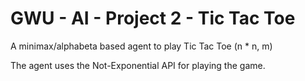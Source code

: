# GWU - AI - Project 2 - Tic Tac Toe
A minimax/alphabeta based agent to play Tic Tac Toe (n * n, m)

The agent uses the Not-Exponential API for playing the game.
